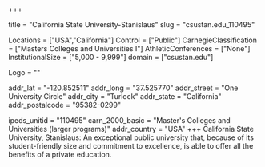 
+++

title = "California State University-Stanislaus"
slug = "csustan.edu_110495"

Locations = ["USA","California"]
Control = ["Public"]
CarnegieClassification = ["Masters Colleges and Universities I"]
AthleticConferences = ["None"]
InstitutionalSize = ["5,000 - 9,999"]
domain = ["csustan.edu"]

Logo = ""

addr_lat = "-120.852511"
addr_long = "37.525770"
addr_street = "One University Circle"
addr_city = "Turlock"
addr_state = "California"
addr_postalcode = "95382-0299"

ipeds_unitid = "110495"
carn_2000_basic = "Master's Colleges and Universities (larger programs)"
addr_country = "USA"
+++
    California State University, Stanislaus: An exceptional public university that, because of its student-friendly size and commitment to excellence, is able to offer all the benefits of a private education.
